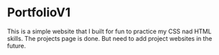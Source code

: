 # PortfolioV1
 
This is a simple website that I built for fun to practice my CSS nad HTML skills. The projects page is done. But need to add project websites in the future. 

